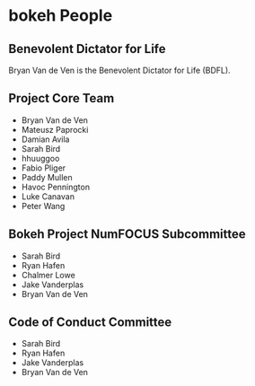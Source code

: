 # bokeh People

## Benevolent Dictator for Life

Bryan Van de Ven is the Benevolent Dictator for Life (BDFL).

## Project Core Team

- Bryan Van de Ven
- Mateusz Paprocki
- Damian Avila
- Sarah Bird
- hhuuggoo
- Fabio Pliger
- Paddy Mullen
- Havoc Pennington
- Luke Canavan
- Peter Wang

## Bokeh Project NumFOCUS Subcommittee

- Sarah Bird
- Ryan Hafen
- Chalmer Lowe
- Jake Vanderplas
- Bryan Van de Ven

## Code of Conduct Committee

- Sarah Bird
- Ryan Hafen
- Jake Vanderplas
- Bryan Van de Ven